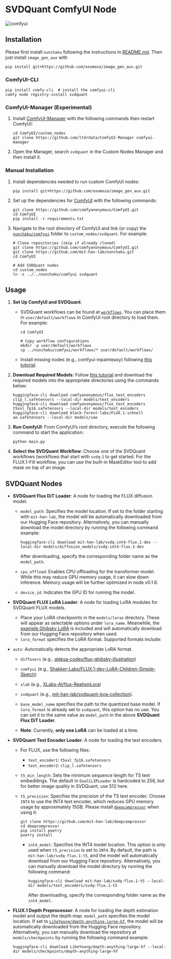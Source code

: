 # SVDQuant ComfyUI Node

![comfyui](../assets/comfyui.jpg)
## Installation

Please first install `nunchaku` following the instructions in [README.md](https://github.com/mit-han-lab/nunchaku?tab=readme-ov-file#installation). Then just install `image_gen_aux` with 

```shell
pip install git+https://github.com/asomoza/image_gen_aux.git
```

### ComfyUI-CLI

```shell
pip install comfy-cli  # install the comfyui-cli
comfy node registry-install svdquant
```

### ComfyUI-Manager (Experimental)

1. Install [ComfyUI-Manager](https://github.com/ltdrdata/ComfyUI-Manager) with the following commands then restart ComfyUI:

   ```shell
   cd ComfyUI/custom_nodes
   git clone https://github.com/ltdrdata/ComfyUI-Manager comfyui-manager
   ```

2. Open the Manager, search `svdquant` in the Custom Nodes Manager and then install it.


### Manual Installation
1. Install dependencies needed to run custom ComfyUI nodes:

   ```shell
   pip install git+https://github.com/asomoza/image_gen_aux.git
   ```
2. Set up the dependencies for [ComfyUI](https://github.com/comfyanonymous/ComfyUI/tree/master) with the following commands:

   ```shell
   git clone https://github.com/comfyanonymous/ComfyUI.git
   cd ComfyUI
   pip install -r requirements.txt
   ```

3. Navigate to the root directory of ComfyUI and link (or copy) the [`nunchaku/comfyui`](./) folder to `custom_nodes/svdquant`. For example:

   ```shell
   # Clone repositories (skip if already cloned)
   git clone https://github.com/comfyanonymous/ComfyUI.git
   git clone https://github.com/mit-han-lab/nunchaku.git
   cd ComfyUI
   
   # Add SVDQuant nodes
   cd custom_nodes
   ln -s ../../nunchaku/comfyui svdquant
   ```

## Usage

1. **Set Up ComfyUI and SVDQuant**:

     * SVDQuant workflows can be found at [`workflows`](./workflows). You can place them in `user/default/workflows` in ComfyUI root directory to load them. For example:

       ```shell
       cd ComfyUI
       
       # Copy workflow configurations
       mkdir -p user/default/workflows
       cp ../nunchaku/comfyui/workflows/* user/default/workflows/
       ```

     * Install missing nodes (e.g., comfyui-inpainteasy) following [this tutorial](https://github.com/ltdrdata/ComfyUI-Manager?tab=readme-ov-file#support-of-missing-nodes-installation).

2. **Download Required Models**: Follow [this tutorial](https://comfyanonymous.github.io/ComfyUI_examples/flux/) and download the required models into the appropriate directories using the commands below:

   ```shell
   huggingface-cli download comfyanonymous/flux_text_encoders clip_l.safetensors --local-dir models/text_encoders
   huggingface-cli download comfyanonymous/flux_text_encoders t5xxl_fp16.safetensors --local-dir models/text_encoders
   huggingface-cli download black-forest-labs/FLUX.1-schnell ae.safetensors --local-dir models/vae
   ```

3. **Run ComfyUI**: From ComfyUI’s root directory, execute the following command to start the application:

   ```shell
   python main.py
   ```

4. **Select the SVDQuant Workflow**: Choose one of the SVDQuant workflows (workflows that start with `svdq-`) to get started. For the FLUX.1-Fill workflow, you can use the built-in MaskEditor tool to add mask on top of an image.

## SVDQuant Nodes

* **SVDQuant Flux DiT Loader**: A node for loading the FLUX diffusion model. 

  * `model_path`: Specifies the model location. If set to the folder starting with `mit-han-lab`, the model will be automatically downloaded from our Hugging Face repository. Alternatively, you can manually download the model directory by running the following command example:

    ```shell
    huggingface-cli download mit-han-lab/svdq-int4-flux.1-dev --local-dir models/diffusion_models/svdq-int4-flux.1-dev
    ```

     After downloading, specify the corresponding folder name as the `model_path`.

  * `cpu_offload`: Enables CPU offloading for the transformer model. While this may reduce GPU memory usage, it can slow down inference. Memory usage will be further optimized in node v0.1.6.

  * `device_id`: Indicates the GPU ID for running the model.

* **SVDQuant FLUX LoRA Loader**: A node for loading LoRA modules for SVDQuant FLUX models.

  * Place your LoRA checkpoints in the `models/loras` directory. These will appear as selectable options under `lora_name`. Meanwhile, the [example Ghibsky LoRA](https://huggingface.co/aleksa-codes/flux-ghibsky-illustration) is included and will automatically download from our Hugging Face repository when used.
  * `lora_format` specifies the LoRA format. Supported formats include:
* `auto`: Automatically detects the appropriate LoRA format.
    * `diffusers` (e.g., [aleksa-codes/flux-ghibsky-illustration](https://huggingface.co/aleksa-codes/flux-ghibsky-illustration))
    * `comfyui` (e.g., [Shakker-Labs/FLUX.1-dev-LoRA-Children-Simple-Sketch](https://huggingface.co/Shakker-Labs/FLUX.1-dev-LoRA-Children-Simple-Sketch))
    * `xlab` (e.g., [XLabs-AI/flux-RealismLora](https://huggingface.co/XLabs-AI/flux-RealismLora))
    * `svdquant` (e.g., [mit-han-lab/svdquant-lora-collection](https://huggingface.co/mit-han-lab/svdquant-lora-collection)).

  * `base_model_name` specifies the path to the quantized base model. If `lora_format` is already set to `svdquant`, this option has no use. You can set it to the same value as `model_path` in the above **SVDQuant Flux DiT Loader**.
  * **Note**: Currently, **only one LoRA** can be loaded at a time.

* **SVDQuant Text Encoder Loader**: A node for loading the text encoders.

  * For FLUX, use the following files:

    - `text_encoder1`: `t5xxl_fp16.safetensors`
    - `text_encoder2`: `clip_l.safetensors`

  * `t5_min_length`: Sets the minimum sequence length for T5 text embeddings. The default in `DualCLIPLoader` is hardcoded to 256, but for better image quality in SVDQuant, use 512 here.

  * `t5_precision`: Specifies the precision of the T5 text encoder. Choose `INT4` to use the INT4 text encoder, which reduces GPU memory usage by approximately 15GB. Please install [`deepcompressor`](https://github.com/mit-han-lab/deepcompressor) when using it:

    ```shell
    git clone https://github.com/mit-han-lab/deepcompressor
    cd deepcompressor
    pip install poetry
    poetry install
    ```
  
  
    * `int4_model`: Specifies the INT4 model location. This option is only used when `t5_precision` is set to `INT4`. By default, the path is `mit-han-lab/svdq-flux.1-t5`, and the model will automatically download from our Hugging Face repository. Alternatively, you can manually download the model directory by running the following command:
  
      ```shell
      huggingface-cli download mit-han-lab/svdq-flux.1-t5 --local-dir models/text_encoders/svdq-flux.1-t5
      ```
  
       After downloading, specify the corresponding folder name as the `int4_model`.
  


* **FLUX.1 Depth Preprocessor**: A node for loading the depth estimation model and output the depth map. `model_path` specifies the model location. If set to [`LiheYoung/depth-anything-large-hf`](https://huggingface.co/LiheYoung/depth-anything-large-hf), the model will be automatically downloaded from the Hugging Face repository. Alternatively, you can manually download the repository at `models/checkpoints` by running the following command example:

  ```shell
  huggingface-cli download LiheYoung/depth-anything-large-hf --local-dir models/checkpoints/depth-anything-large-hf
  ```

  


